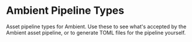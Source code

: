 # Ambient Pipeline Types

Asset pipeline types for Ambient. Use these to see what's accepted by the Ambient asset pipeline, or to generate TOML files for the pipeline yourself.
